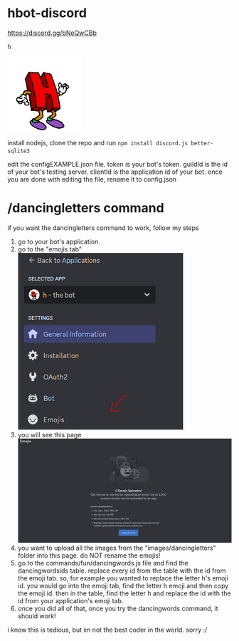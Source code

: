 # hbot-discord
https://discord.gg/bNeQwCBb

h

![dancing h](images/dancingletters/h.gif)

install nodejs, clone the repo and run ```npm install discord.js better-sqlite3``` 

edit the configEXAMPLE.json file.
token is your bot's token.
guildId is the id of your bot's testing server.
clientId is the application id of your bot.
once you are done with editing the file, rename it to config.json

# /dancingletters command
if you want the dancingletters command to work, follow my steps

1. go to your bot's application.
2. go to the "emojis tab"
![emoji tab](images/github/emojitab.png)
3. you will see this page
![emoji page](images/github/emojipage.png)
4. you want to upload all the images from the "images/dancingletters" folder into this page. do NOT rename the emojis!
5. go to the commands/fun/dancingwords.js file and find the dancingwordsids table. replace every id from the table with the id from the emoji tab. so, for example you wanted to replace the letter h's emoji id. you would go into the emoji tab, find the letter h emoji and then copy the emoji id. then in the table, find the letter h and replace the id with the id from your application's emoji tab.
6. once you did all of that, once you try the dancingwords command, it should work!

i know this is tedious, but im not the best coder in the world. sorry :/